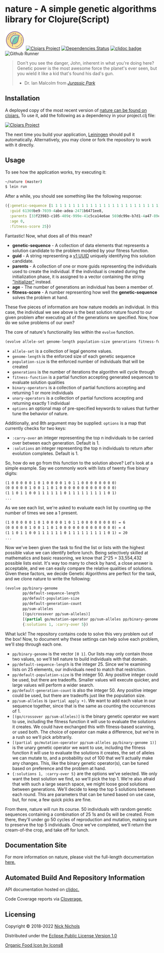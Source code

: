 # nature - A simple genetic algorithms library for Clojure(Script)

<a href="https://icons8.com/icon/20873/organic-food"><img src="resources/icons8-nature.png"></a>
[![Clojars Project](https://img.shields.io/clojars/v/nature.svg)](https://clojars.org/nature)
[![Dependencies Status](https://versions.deps.co/nnichols/nature/status.svg)](https://versions.deps.co/nnichols/nature)
[![cljdoc badge](https://cljdoc.org/badge/nature/nature)](https://cljdoc.org/d/nature/nature/CURRENT)
![Github Runner](https://github.com/nnichols/nature/workflows/Clojure%20and%20ClojureScript%20CI/badge.svg)

> Don't you see the danger, John, inherent in what you're doing here?
> Genetic power is the most awesome force the planet's ever seen, but you wield it like a kid that's found his dad's gun.
>
> - Dr. Ian Malcolm from [*Jurassic Park*](https://www.imdb.com/title/tt0107290/)

## Installation

A deployed copy of the most recent version of [nature can be found on clojars.](https://clojars.org/nature)
To use it, add the following as a dependency in your project.clj file:

[![Clojars Project](http://clojars.org/nature/latest-version.svg)](http://clojars.org/nature)

The next time you build your application, [Leiningen](https://leiningen.org/) should pull it automatically.
Alternatively, you may clone or fork the repository to work with it directly.

## Usage

To see how the application works, try executing it:

```bash
~/nature (master)
$ lein run
```

After a while, you should see something like the following response:

```clojure
({:genetic-sequence [1 1 1 1 1 1 1 1 1 1 1 1 1 1 1 1 1 1 1 1 1 1 1 1 1],
  :guid 61369be9-7039-4abe-adea-2471b6471ee8,
  :parents [33f23983-c105-409c-999e-41c5ca14e6ae 569dc99e-b7d1-4a47-89c9-7cf88b52f114],
  :age 0,
  :fitness-score 25})
```

Fantastic!
Now, what does all of this mean?

- **genetic-sequence** - A collection of data elements that represents a solution candidate to the problem modeled by your fitness function.
- **guid** - A string representing a [v1 UUID](https://en.wikipedia.org/wiki/Universally_unique_identifier) uniquely identifying this solution candidate.
- **parents** - A collection of one or more guids representing the individuals used to create the individual. If the individual is created during the initialization phase, it is assigned to a vector containing the string ["Initializer"](https://github.com/nnichols/nature/blob/master/src/nature/population_presets.clj) instead.
- **age** - The number of generations an individual has been a member of.
- **fitness-score** - A number representing how well the **genetic-sequence** solves the problem at hand.

These five pieces of information are how nature models an individual.
In this case, the individual we see above is the best solution nature found to our given problem after executing all of the generations we specified.
Now, how do we solve problems of our own?

The core of nature's functionality lies within the `evolve` function.

```clojure
(evolve allele-set genome-length population-size generations fitness-function binary-operators unary-operators)
```

- `allele-set` is a collection of legal genome values.
- `genome-length` is the enforced size of each genetic sequence
- `population-size` is the enforced number of individuals that will be created
- `generations` is the number of iterations the algorithm will cycle through
- `fitness-function` is a partial function accepting generated sequences to evaluate solution qualities
- `binary-operators` is a collection of partial functions accepting and returning 1 or more individuals
- `unary-operators` is a collection of partial functions accepting and returning exactly 1 individual
- `options` an optional map of pre-specified keywords to values that further tune the behavior of nature.

Additionally, and 8th argument may be supplied: `options` is a map that currently checks for two keys:

- `:carry-over` an integer representing the top n individuals to be carried over between each generation. Default is 1.
- `:solutions` an integer representing the top n individuals to return after evolution completes. Default is 1.

So, how do we go from this function to the solution above?
Let's look at a simple example.
Say we commonly work with lists of twenty five binary digits:

```txt
(1 0 0 0 0 0 1 0 1 0 0 0 0 1 0 1 1 0 0 0 0 0 0 0 0)
(0 0 0 0 0 1 0 0 1 1 0 1 0 0 0 0 0 0 0 0 0 0 0 0 0)
(1 1 0 1 1 0 0 1 1 1 1 1 1 0 1 1 1 1 1 1 1 1 1 0 1)
...
```

As we see each list, we're asked to evaluate each list by counting up the number of times we see a 1 present.

```txt
(1 0 0 0 0 0 1 0 1 0 0 0 0 1 0 1 1 0 0 0 0 0 0 0 0) = 6
(0 0 0 0 0 1 0 0 1 1 0 1 0 0 0 0 0 0 0 0 0 0 0 0 0) = 4
(1 1 0 1 1 0 0 1 1 1 1 1 1 0 1 1 1 1 1 1 1 1 1 0 1) = 20
...
```

Now we've been given the task to find the list or lists with the highest possible value we can identify before lunch.
Being selectively skilled at mathematics and basic reasoning, we know that 2^25 = 33,554,432 possible lists exist.
It's way too many to check by hand, a close answer is acceptable, and we can easily compare the relative qualities of solutions.
Given these factors, we decide Genetic Algorithms are perfect for the task, and we clone nature to write the following:

```clojure
(evolve pp/binary-genome
        pp/default-sequence-length
        pp/default-population-size
        pp/default-generation-count
        pp/sum-alleles
        [(go/crossover pp/sum-alleles)]
        [(partial go/mutation-operator pp/sum-alleles pp/binary-genome 1)]
        {:solutions 1, :carry-over 5})
```

What luck!
The repository contains code to solve this very problem out of the box!
Now, to document why these settings can help solve each problem, we'll step through each one.

- `pp/binary-genome` is the vector `[0 1]`. Our lists may only contain those two values, so we'll tell nature to build individuals with that domain.
- `pp/default-sequence-length` is the integer 25. Since we're examining lists on 25 elements, our individuals need to match that restriction.
- `pp/default-population-size` is the integer 50. Any positive integer could be used, but there are tradeoffs. Smaller values will execute quicker, and large values will perform a wider search.
- `pp/default-generation-count` is also the integer 50. Any positive integer could be used, but there are tradeoffs just like the population size.
- `pp/sum-alleles` is `(partial apply +)`. We want to add each value in our sequence together, since that is the same as counting the occurrences of 1.
- `[(go/crossover pp/sum-alleles)]` is the binary genetic operator we want to use, including the fitness function it will use to evaluate the solutions it creates. We could have exchanged this with fitness-based scanning, or used both. The choice of operator can make a difference, but we're in a rush so we'll pick arbitrarily.
- `[(partial go/mutation-operator pp/sum-alleles pp/binary-genome 1)]` is the unary genetic operator we want to use, including the fitness function it will use to evaluate the solutions it creates, the set of alleles we can mutate to, and a probability out of 100 that we'll actually make any changes. This, like the binary genetic operator(s), can be tuned based on preference and the problem at hand.
- `{:solutions 1, :carry-over 5}` are the options we've selected. We only want the best solution we find, so we'll pick the top 1. We're also afraid that with such a large search space, we might loose good solutions between generations. We'll decide to keep the top 5 solutions between each round. This are parameters that can be tuned based on use case, but, for now, a few quick picks are fine.

From there, nature will run its course. 50 individuals with random genetic sequences containing a combination of 25 1s and 0s will be created. From there, they'll under go 50 cycles of reproduction and mutation, making sure to preserve the top 5 individuals. Once we've completed, we'll return the cream-of-the crop, and take off for lunch.

## Documentation Site

For more information on nature, please visit the full-length documentation [here.](https://nnichols.github.io/code/nature/intro)

## Automated Build And Repository Information

API documentation hosted on [cljdoc.](https://cljdoc.org/d/nature/nature/CURRENT)

Code Coverage reports via [Cloverage.](https://nnichols.github.io/nature/coverage/index.html)

## Licensing

Copyright © 2018-2022 [Nick Nichols](https://nnichols.github.io/)

Distributed under the [Eclipse Public License Version 1.0](https://www.eclipse.org/legal/epl-v10.html)

[Organic Food Icon by Icons8](https://icons8.com/icon/20873/organic-food)

